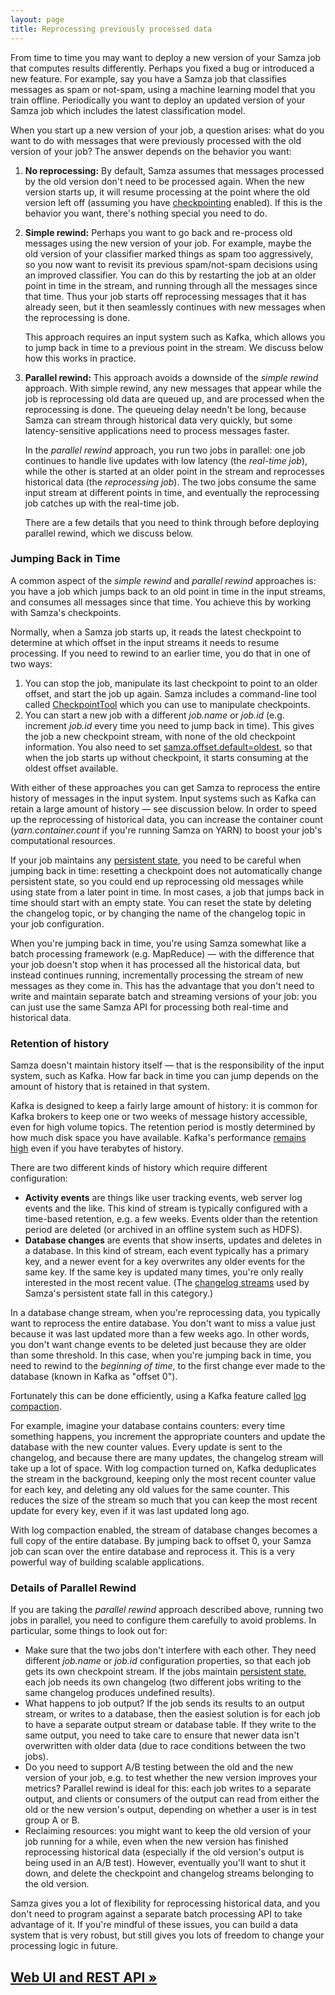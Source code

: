 ```yaml
---
layout: page
title: Reprocessing previously processed data
---
```

<!--
   Licensed to the Apache Software Foundation (ASF) under one or more
   contributor license agreements.  See the NOTICE file distributed with
   this work for additional information regarding copyright ownership.
   The ASF licenses this file to You under the Apache License, Version 2.0
   (the "License"); you may not use this file except in compliance with
   the License.  You may obtain a copy of the License at

       http://www.apache.org/licenses/LICENSE-2.0

   Unless required by applicable law or agreed to in writing, software
   distributed under the License is distributed on an "AS IS" BASIS,
   WITHOUT WARRANTIES OR CONDITIONS OF ANY KIND, either express or implied.
   See the License for the specific language governing permissions and
   limitations under the License.
-->

From time to time you may want to deploy a new version of your Samza job that computes results differently. Perhaps you fixed a bug or introduced a new feature. For example, say you have a Samza job that classifies messages as spam or not-spam, using a machine learning model that you train offline. Periodically you want to deploy an updated version of your Samza job which includes the latest classification model.

When you start up a new version of your job, a question arises: what do you want to do with messages that were previously processed with the old version of your job? The answer depends on the behavior you want:

1. **No reprocessing:** By default, Samza assumes that messages processed by the old version don't need to be processed again. When the new version starts up, it will resume processing at the point where the old version left off (assuming you have [checkpointing](../container/checkpointing.html) enabled). If this is the behavior you want, there's nothing special you need to do.

2. **Simple rewind:** Perhaps you want to go back and re-process old messages using the new version of your job. For example, maybe the old version of your classifier marked things as spam too aggressively, so you now want to revisit its previous spam/not-spam decisions using an improved classifier. You can do this by restarting the job at an older point in time in the stream, and running through all the messages since that time. Thus your job starts off reprocessing messages that it has already seen, but it then seamlessly continues with new messages when the reprocessing is done.

   This approach requires an input system such as Kafka, which allows you to jump back in time to a previous point in the stream. We discuss below how this works in practice.

3. **Parallel rewind:** This approach avoids a downside of the *simple rewind* approach. With simple rewind, any new messages that appear while the job is reprocessing old data are queued up, and are processed when the reprocessing is done. The queueing delay needn't be long, because Samza can stream through historical data very quickly, but some latency-sensitive applications need to process messages faster.

   In the *parallel rewind* approach, you run two jobs in parallel: one job continues to handle live updates with low latency (the *real-time job*), while the other is started at an older point in the stream and reprocesses historical data (the *reprocessing job*). The two jobs consume the same input stream at different points in time, and eventually the reprocessing job catches up with the real-time job.

   There are a few details that you need to think through before deploying parallel rewind, which we discuss below.

### Jumping Back in Time

A common aspect of the *simple rewind* and *parallel rewind* approaches is: you have a job which jumps back to an old point in time in the input streams, and consumes all messages since that time. You achieve this by working with Samza's checkpoints.

Normally, when a Samza job starts up, it reads the latest checkpoint to determine at which offset in the input streams it needs to resume processing. If you need to rewind to an earlier time, you do that in one of two ways:

1. You can stop the job, manipulate its last checkpoint to point to an older offset, and start the job up again. Samza includes a command-line tool called [CheckpointTool](../container/checkpointing.html#toc_0) which you can use to manipulate checkpoints.
2. You can start a new job with a different *job.name* or *job.id* (e.g. increment *job.id* every time you need to jump back in time). This gives the job a new checkpoint stream, with none of the old checkpoint information. You also need to set [samza.offset.default=oldest](../container/checkpointing.html), so that when the job starts up without checkpoint, it starts consuming at the oldest offset available.

With either of these approaches you can get Samza to reprocess the entire history of messages in the input system. Input systems such as Kafka can retain a large amount of history &mdash; see discussion below. In order to speed up the reprocessing of historical data, you can increase the container count (*yarn.container.count* if you're running Samza on YARN) to boost your job's computational resources.

If your job maintains any [persistent state](../container/state-management.html), you need to be careful when jumping back in time: resetting a checkpoint does not automatically change persistent state, so you could end up reprocessing old messages while using state from a later point in time. In most cases, a job that jumps back in time should start with an empty state. You can reset the state by deleting the changelog topic, or by changing the name of the changelog topic in your job configuration.

When you're jumping back in time, you're using Samza somewhat like a batch processing framework (e.g. MapReduce) &mdash; with the difference that your job doesn't stop when it has processed all the historical data, but instead continues running, incrementally processing the stream of new messages as they come in. This has the advantage that you don't need to write and maintain separate batch and streaming versions of your job: you can just use the same Samza API for processing both real-time and historical data.

### Retention of history

Samza doesn't maintain history itself &mdash; that is the responsibility of the input system, such as Kafka. How far back in time you can jump depends on the amount of history that is retained in that system.

Kafka is designed to keep a fairly large amount of history: it is common for Kafka brokers to keep one or two weeks of message history accessible, even for high volume topics. The retention period is mostly determined by how much disk space you have available. Kafka's performance [remains high](http://engineering.linkedin.com/kafka/benchmarking-apache-kafka-2-million-writes-second-three-cheap-machines) even if you have terabytes of history.

There are two different kinds of history which require different configuration:

* **Activity events** are things like user tracking events, web server log events and the like. This kind of stream is typically configured with a time-based retention, e.g. a few weeks. Events older than the retention period are deleted (or archived in an offline system such as HDFS).
* **Database changes** are events that show inserts, updates and deletes in a database. In this kind of stream, each event typically has a primary key, and a newer event for a key overwrites any older events for the same key. If the same key is updated many times, you're only really interested in the most recent value. (The [changelog streams](../container/state-management.html) used by Samza's persistent state fall in this category.)

In a database change stream, when you're reprocessing data, you typically want to reprocess the entire database. You don't want to miss a value just because it was last updated more than a few weeks ago. In other words, you don't want change events to be deleted just because they are older than some threshold. In this case, when you're jumping back in time, you need to rewind to the *beginning of time*, to the first change ever made to the database (known in Kafka as "offset 0").

Fortunately this can be done efficiently, using a Kafka feature called [log compaction](http://kafka.apache.org/documentation.html#compaction). 

For example, imagine your database contains counters: every time something happens, you increment the appropriate counters and update the database with the new counter values. Every update is sent to the changelog, and because there are many updates, the changelog stream will take up a lot of space. With log compaction turned on, Kafka deduplicates the stream in the background, keeping only the most recent counter value for each key, and deleting any old values for the same counter. This reduces the size of the stream so much that you can keep the most recent update for every key, even if it was last updated long ago.

With log compaction enabled, the stream of database changes becomes a full copy of the entire database. By jumping back to offset 0, your Samza job can scan over the entire database and reprocess it. This is a very powerful way of building scalable applications.

### Details of Parallel Rewind

If you are taking the *parallel rewind* approach described above, running two jobs in parallel, you need to configure them carefully to avoid problems. In particular, some things to look out for:

* Make sure that the two jobs don't interfere with each other. They need different *job.name* or *job.id* configuration properties, so that each job gets its own checkpoint stream. If the jobs maintain [persistent state](../container/state-management.html), each job needs its own changelog (two different jobs writing to the same changelog produces undefined results).
* What happens to job output? If the job sends its results to an output stream, or writes to a database, then the easiest solution is for each job to have a separate output stream or database table. If they write to the same output, you need to take care to ensure that newer data isn't overwritten with older data (due to race conditions between the two jobs).
* Do you need to support A/B testing between the old and the new version of your job, e.g. to test whether the new version improves your metrics? Parallel rewind is ideal for this: each job writes to a separate output, and clients or consumers of the output can read from either the old or the new version's output, depending on whether a user is in test group A or B.
* Reclaiming resources: you might want to keep the old version of your job running for a while, even when the new version has finished reprocessing historical data (especially if the old version's output is being used in an A/B test). However, eventually you'll want to shut it down, and delete the checkpoint and changelog streams belonging to the old version.

Samza gives you a lot of flexibility for reprocessing historical data, and you don't need to program against a separate batch processing API to take advantage of it. If you're mindful of these issues, you can build a data system that is very robust, but still gives you lots of freedom to change your processing logic in future.

## [Web UI and REST API &raquo;](web-ui-rest-api.html)

